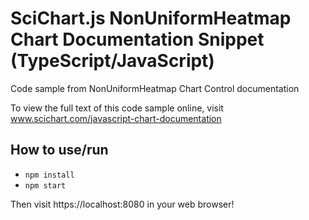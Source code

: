 # SciChart.js NonUniformHeatmap Chart Documentation Snippet (TypeScript/JavaScript)

Code sample from NonUniformHeatmap Chart Control documentation

To view the full text of this code sample online, visit www.scichart.com/javascript-chart-documentation

## How to use/run

* `npm install`
* `npm start`

Then visit https://localhost:8080 in your web browser! 
